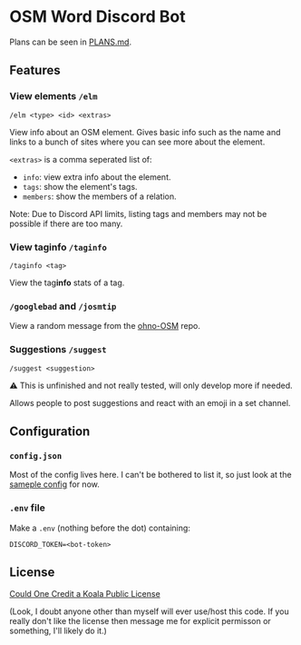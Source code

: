 # OSM Word Discord Bot

Plans can be seen in [PLANS.md](PLANS.md).

## Features

### View elements `/elm`

`/elm <type> <id> <extras>`

View info about an OSM element.
Gives basic info such as the name and links to a bunch of sites where you can see more about the element.

`<extras>` is a comma seperated list of:

- `info`: view extra info about the element.
- `tags`: show the element's tags.
- `members`: show the members of a relation.

Note: Due to Discord API limits, listing tags and members may not be possible if there are too many.

### View tag**info** `/taginfo`

`/taginfo <tag>`

View the tag**info** stats of a tag.

### `/googlebad` and `/josmtip`

View a random message from the [ohno-OSM](/GoodClover/ohno-OSM) repo.

### Suggestions `/suggest`

`/suggest <suggestion>`

⚠️ This is unfinished and not really tested, will only develop more if needed.

Allows people to post suggestions and react with an emoji in a set channel.

## Configuration

### `config.json`

Most of the config lives here.
I can't be bothered to list it, so just look at the [sameple config](sample_config.json) for now.

### `.env` file

Make a `.env` (nothing before the dot) containing:

```env
DISCORD_TOKEN=<bot-token>
```

## License

[Could One Credit a Koala Public License](<https://github.com/GoodClover/COCK-Public-License/blob/main/LICENSE.md>)

(Look, I doubt anyone other than myself will ever use/host this code.
If you really don't like the license then message me for explicit permisson or something, I'll likely do it.)
